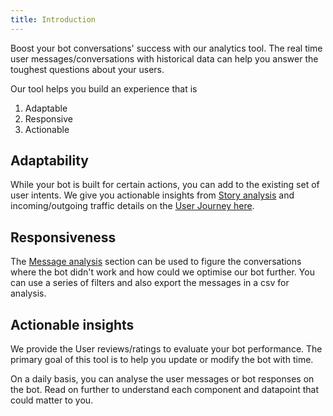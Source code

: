 ```yaml
---
title: Introduction
---
```


Boost your bot conversations' success with our analytics tool. The real time user messages/conversations with historical data can help you answer the toughest questions about your users.

Our tool helps you build an experience that is

1. Adaptable
2. Responsive
3. Actionable

## Adaptability

While your bot is built for certain actions, you can add to the existing set of user intents. We give you actionable insights from [Story analysis](https://docs.haptik.ai/bot-analytics/story-analysis) and incoming/outgoing traffic details on the [User Journey here](https://docs.haptik.ai/bot-analytics/user-journey).

## Responsiveness

The [Message analysis](https://docs.haptik.ai/bot-analytics/using-message-analysis) section can be used to figure the conversations where the bot didn't work and how could we optimise our bot further. You can use a series of filters and also export the messages in a csv for analysis.

## Actionable insights

We provide the User reviews/ratings to evaluate your bot performance. The primary goal of this tool is to help you update or modify the bot with time. 

On a daily basis, you can analyse the user messages or bot responses on the bot. Read on further to understand each component and datapoint that could matter to you. 

